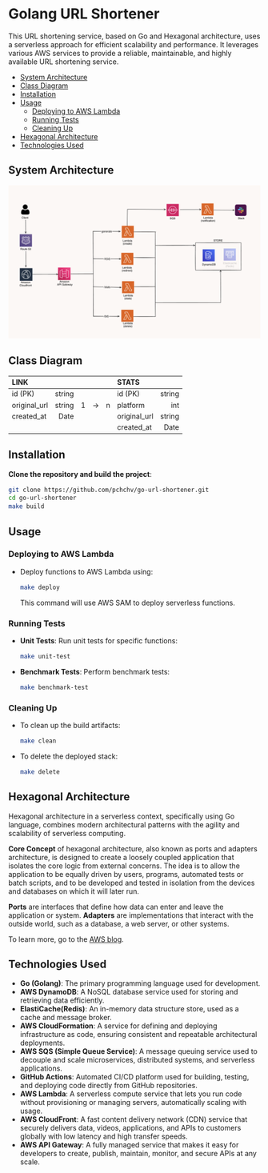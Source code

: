 # Golang URL Shortener

This URL shortening service, based on Go and Hexagonal architecture, uses a serverless approach for efficient scalability and performance. It leverages various AWS services to provide a reliable, maintainable, and highly available URL shortening service.

- [System Architecture](#system-architecture)
- [Class Diagram](#class-diagram)
- [Installation](#installation)
- [Usage](#usage)
  - [Deploying to AWS Lambda](#deploying-to-aws-lambda)
  - [Running Tests](#running-tests)
  - [Cleaning Up](#cleaning-up)
- [Hexagonal Architecture](#hexagonal-architecture)
- [Technologies Used](#technologies-used)

## System Architecture

![system design](./system_design.png)

## Class Diagram

| LINK         |        |    |        |    | STATS        |        |
| :----------- | -----: | -: | :----: | :- | :----------- | -----: |
| id (PK)      | string |    |        |    | id (PK)      | string |
| original_url | string | 1  | &rarr; | n  | platform     | int    |
| created_at   | Date   |    |        |    | original_url | string |
|              |        |    |        |    | created_at   | Date   |

## Installation

**Clone the repository and build the project**:

```sh
git clone https://github.com/pchchv/go-url-shortener.git
cd go-url-shortener
make build
```

## Usage

### Deploying to AWS Lambda

- Deploy functions to AWS Lambda using:
  ```sh
  make deploy
  ```
  This command will use AWS SAM to deploy serverless functions.

### Running Tests

- **Unit Tests**: Run unit tests for specific functions:

  ```sh
  make unit-test
  ```

- **Benchmark Tests**: Perform benchmark tests:
  ```sh
  make benchmark-test
  ```

### Cleaning Up

- To clean up the build artifacts:

  ```sh
  make clean
  ```

- To delete the deployed stack:
  ```sh
  make delete
  ```

## Hexagonal Architecture

Hexagonal architecture in a serverless context, specifically using Go language, combines modern architectural patterns with the agility and scalability of serverless computing.

**Core Concept** of hexagonal architecture, also known as ports and adapters architecture, is designed to create a loosely coupled application that isolates the core logic from external concerns. The idea is to allow the application to be equally driven by users, programs, automated tests or batch scripts, and to be developed and tested in isolation from the devices and databases on which it will later run.

**Ports** are interfaces that define how data can enter and leave the application or system.
**Adapters** are implementations that interact with the outside world, such as a database, a web server, or other systems.

To learn more, go to the [AWS blog](https://aws.amazon.com/blogs/compute/developing-evolutionary-architecture-with-aws-lambda).

## Technologies Used

- **Go (Golang)**: The primary programming language used for development.
- **AWS DynamoDB**: A NoSQL database service used for storing and retrieving data efficiently.
- **ElastiCache(Redis)**: An in-memory data structure store, used as a cache and message broker.
- **AWS CloudFormation**: A service for defining and deploying infrastructure as code, ensuring consistent and repeatable architectural deployments.
- **AWS SQS (Simple Queue Service)**: A message queuing service used to decouple and scale microservices, distributed systems, and serverless applications.
- **GitHub Actions**: Automated CI/CD platform used for building, testing, and deploying code directly from GitHub repositories.
- **AWS Lambda**: A serverless compute service that lets you run code without provisioning or managing servers, automatically scaling with usage.
- **AWS CloudFront**: A fast content delivery network (CDN) service that securely delivers data, videos, applications, and APIs to customers globally with low latency and high transfer speeds.
- **AWS API Gateway**: A fully managed service that makes it easy for developers to create, publish, maintain, monitor, and secure APIs at any scale.
